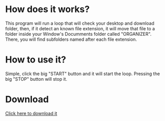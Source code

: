 # How does it works?

This program will run a loop that will check your desktop and download folder, then, if it detect an known file extension, it will move that file to a folder inside your Window's Documments folder called "ORGANIZER". There, you will find subfolders named after each file extension.

# How to use it?
Simple, click the big "START" button and it will start the loop. Pressing the big "STOP" button will stop it.

# Download

[Click here to download it](https://github.com/ils94/FileOrganizer/releases/download/release/FO.zip)
